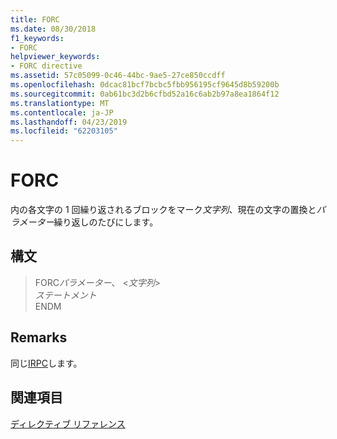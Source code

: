 ```yaml
---
title: FORC
ms.date: 08/30/2018
f1_keywords:
- FORC
helpviewer_keywords:
- FORC directive
ms.assetid: 57c05099-0c46-44bc-9ae5-27ce850ccdff
ms.openlocfilehash: 0dcac81bcf7bcbc5fbb956195cf9645d8b59200b
ms.sourcegitcommit: 0ab61bc3d2b6cfbd52a16c6ab2b97a8ea1864f12
ms.translationtype: MT
ms.contentlocale: ja-JP
ms.lasthandoff: 04/23/2019
ms.locfileid: "62203105"
---
```

# <a name="forc"></a>FORC

内の各文字の 1 回繰り返されるブロックをマーク*文字列*、現在の文字の置換と*パラメーター*繰り返しのたびにします。

## <a name="syntax"></a>構文

> FORC*パラメーター*、 \<*文字列*><br/>
> *ステートメント*<br/>
> ENDM

## <a name="remarks"></a>Remarks

同じ[IRPC](../../assembler/masm/irpc.md)します。

## <a name="see-also"></a>関連項目

[ディレクティブ リファレンス](../../assembler/masm/directives-reference.md)<br/>